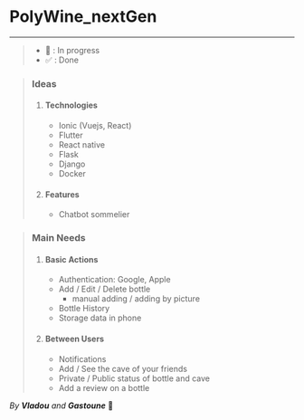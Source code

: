 # PolyWine_nextGen
____________

> - 🔨 : In progress
> - ✅ : Done

> ### Ideas 
> 1. #### Technologies
>    - Ionic (Vuejs, React)
>    - Flutter
>    - React native
>    - Flask 
>    - Django
>    - Docker
> 2. #### Features
>    - Chatbot sommelier

> ### Main Needs
> 1. #### Basic Actions
>    - Authentication: Google, Apple
>    - Add / Edit / Delete bottle
>      - manual adding / adding by picture
>    - Bottle History
>    - Storage data in phone
> 2. #### Between Users
>    - Notifications 
>    - Add / See the cave of your friends
>    - Private / Public status of bottle and cave 
>    - Add a review on a bottle


 _By **Vladou** and **Gastoune**_ 🤪
